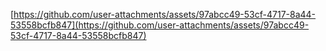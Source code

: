 
[https://github.com/user-attachments/assets/97abcc49-53cf-4717-8a44-53558bcfb847](https://github.com/user-attachments/assets/97abcc49-53cf-4717-8a44-53558bcfb847)


